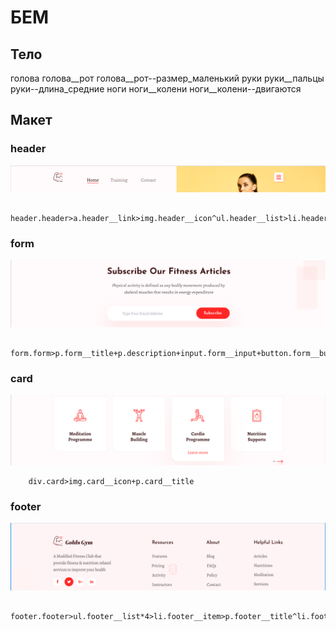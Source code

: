 # БЕМ
## Тело

голова
голова__рот
голова__рот--размер_маленький
руки
руки__пальцы
руки--длина_средние
ноги
ноги__колени
ноги__колени--двигаются

## Макет

### header
![альтернативный текст](img/header.png)
```
    header.header>a.header__link>img.header__icon^ul.header__list>li.header__item*3^img.header__burger
```
### form
![альтернативный текст](img/form.png)
```
    form.form>p.form__title+p.description+input.form__input+button.form__button
```
### card
![альтернативный текст](img/card.png)
```
    div.card>img.card__icon+p.card__title
```
### footer
![альтернативный текст](img/footer.png)
```
    footer.footer>ul.footer__list*4>li.footer__item>p.footer__title^li.footer__item*4>a.footer__link
```